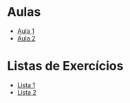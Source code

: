 # Aulas
- [Aula 1](aulas/AULA1.pdf)
- [Aula 2](aulas/AULA2.pdf)

# Listas de Exercícios
- [Lista 1](lista1/README.md)
- [Lista 2](lista2/README.md)
